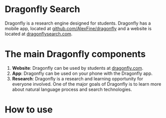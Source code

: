 Dragonfly Search
===========

<p>Dragonfly is a research engine designed for students. Dragonfly has a mobile app, located at <a href="https://github.com/AlexFine/dragonfly">github.com/AlexFine/dragonfly</a> and a website is located at <a href="http://dragonflysearch.com">dragonflysearch.com</a>.
</p>

<h1>The main Dragonfly components</h1>
<ol>
<li><b>Website</b>: Dragonfly can be used by students at <a href="http://dragonflysearch.com">dragonfly.com</a>.</li>
    <li><b>App</b>: Dragonfly can be used on your phone with the Dragonfly app.</li>
    <li><b>Research</b>: Dragonfly is a research and learning opportunity for everyone involved. One of the major goals of Dragonfly is to learn more about natural language process and search technologies.  </li>
</ol>

<h1>How to use</h1>
<p></p>